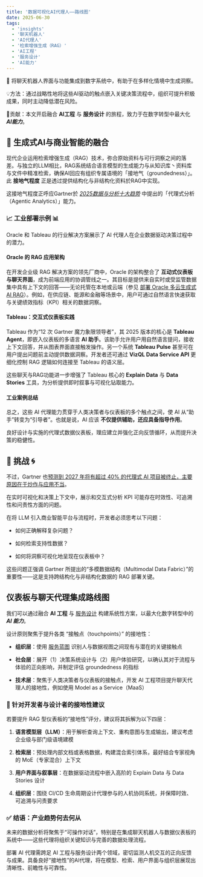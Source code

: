 ```yaml
---
title: '数据可视化AI代理人——路线图'
date: 2025-06-30
tags:
  - 'insights'
  - '聊天机器人'
  - 'AI代理人'
  - '检索增强生成（RAG）'
  - 'AI工程'
  - '服务设计'
  - 'AI能力'
---
```

🤔 将聊天机器人界面与功能集成到数字系统中，有助于在多样化情境中生成洞察。

💡方法：通过战略性地将这些AI驱动的触点嵌入关键决策流程中，组织可提升积极成果，同时主动降低潜在风险。

🎁贡献：本文开启融合 **AI工程** 与 **服务设计** 的旅程，致力于在数字转型中最大化 _**AI能力**_。

<!--more-->

## 🧠 生成式AI与商业智能的融合

现代企业运用检索增强生成（RAG）技术，弥合原始资料与可行洞察之间的落差。与独立的LLM相比，RAG系统结合语言模型的生成能力与从知识库丶资料库与文件中精准检索，确保AI回应有组织专属语境的「接地气（groundedness）」。此 **接地气程度** 正是透过提供结构化与非结构化资料於RAG中实现。

这接地气程度正呼应Gartner於 [_2025数据与分析十大趋势_](https://www.gartner.com/en/newsroom/press-releases/2025-03-05-gartner-identifies-top-trends-in-data-and-analytics-for-2025) 中提出的「代理式分析（Agentic Analytics）」能力。

### 📈 工业部署示例 📊

Oracle 和 Tableau 的行业解决方案展示了 AI 代理人在企业数据驱动决策过程中的潜力。

#### Oracle 的 RAG 应用架构

在开发企业级 RAG 解决方案的领先厂商中，Oracle 的架构整合了 **互动式仪表板与聊天界面**，成为前端应用的协调管线之一。其目标是提供来自实时或受监管数据集中具有上下文的回答——无论托管在本地或云端（参见 [部署 Oracle 多云生成式AI RAG](https://docs.oracle.com/en/solutions/oci-multicloud-genai-rag/index.html)）。例如，在供应链、能源和金融等场景中，用户可通过自然语言快速获取与关键绩效指标（KPI）相关的数据洞察。

#### Tableau：交互式仪表板实践

Tableau 作为“12 次 Gartner 魔力象限领导者”，其 2025 版本的核心是 **Tableau Agent**，即嵌入仪表板的多语言 **AI 助手**。该助手允许用户用自然语言提问，接收上下文回答，并从图表界面直接触发操作。另一个系统 **Tableau Pulse** 甚至可在用户提出问题前主动提供数据洞察。开发者还可通过 **VizQL Data Service API** 更细化控制 RAG 逻辑如何连接至 Tableau 的语义层。

这些聊天与RAG功能进一步增强了 Tableau 核心的 **Explain Data** 与 **Data Stories** 工具，为分析提供即时叙事与可视化钻取能力。

#### 工业案例总结

总之，这些 AI 代理能力贯穿于人类决策者与仪表板的多个触点之间，使 AI 从“助手”转变为“引导者”。也就是说，AI 应该 **不仅提供辅助，还应具备指导作用**。

良好设计与实施的代理式数据仪表板，理应建立并强化正向反馈循环，从而提升决策的稳健性。

## 🧗 挑战 🌀

不过，Gartner 也[预测到 2027 年将有超过 40% 的代理式 AI 项目被终止，主要原因在于炒作与应用不当](https://analyticsindiamag.com/ai-news-updates/gartner-predicts-that-over-40-of-agentic-ai-projects-will-be-discontinued-by-2027/)。

在实时可视化和决策上下文中，展示和交互式分析 KPI 可能存在时效性、可追溯性和问责性方面的问题。

在将 LLM 引入商业智能平台与流程时，开发者必须思考以下问题：

- 如何正确解释复杂问题？
    
- 如何检索支持性数据？
    
- 如何将洞察可视化地呈现在仪表板中？
    

这些问题正强调 Gartner 所提出的“多模数据结构（Multimodal Data Fabric）”的重要性——这是支持跨结构化与非结构化数据的 RAG 部署关键。

## 仪表板与聊天代理集成路线图

我们可以通过融合 **AI 工程** 与 [服务设计](https://www.nngroup.com/articles/service-blueprints-definition/) 构建系统性方案，以最大化数字转型中的 _**AI 能力**_。

设计原则聚焦于提升各类 “接触点（touchpoints）” 的接地性：

- **组织层**：使用 [服务蓝图](https://www.nngroup.com/articles/service-blueprints-definition/) 识别人与数据视图之间现有与潜在的关键接触点
    
- **社会层**：展开（1）决策系统设计与（2）用户体验研究，以确认其对于流程与体验的正向影响，并制定评估 groundedness 的指标
    
- **技术层**：聚焦于人类决策者与仪表板的接触点，开发 AI 工程项目提升聊天代理人的接地性，例如使用 Model as a Service（MaaS）
    

### 🔄 针对开发者与设计者的接地性建议

若要提升 RAG 型仪表板的“接地性”评分，建议将其拆解为以下四层：

1. **语言模型层（LLM）**：用于解析查询上下文、重构意图与生成输出，建议考虑企业级与部门级语境建模
    
2. **检索层**：预处理内部文档或表格数据，构建混合索引体系，最好结合专家视角的 MoE（专家混合）上下文
    
3. **用户界面与叙事层**：在数据驱动流程中嵌入高阶的 Explain Data 与 Data Stories 设计
    
4. **组织层**：围绕 CI/CD 生命周期设计代理参与的人机协同系统，并保障时效、可追溯与问责要求
    

### ✅ 结语：产业趋势何去何从

未来的数据分析将聚焦于“可操作对话”，特别是在集成聊天机器人与数据仪表板的系统中——这些代理将组织关键知识与完善的数据处理流程。

部署 AI 代理需跨足 AI 工程与服务设计两个领域，密切监测人机交互的正向反馈与成果。具备良好“接地性”的AI代理，将在模型、检索、用户界面与组织层展现出清晰性、前瞻性与可靠性。